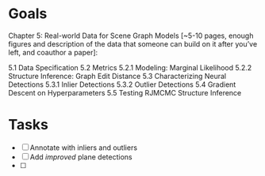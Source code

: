 # Goals
Chapter 5: Real-world Data for Scene Graph Models [~5-10 pages, enough figures and description of the data that someone can build on it after you’ve left, and coauthor a paper]:

5.1 Data Specification
5.2 Metrics
    5.2.1 Modeling: Marginal Likelihood
    5.2.2 Structure Inference: Graph Edit Distance
5.3 Characterizing Neural Detections
    5.3.1 Inlier Detections
    5.3.2 Outlier Detections
5.4 Gradient Descent on Hyperparameters
5.5 Testing RJMCMC Structure Inference

# Tasks
* [ ] Annotate with inliers and outliers
* [ ] Add _improved_ plane detections
* [ ] 
